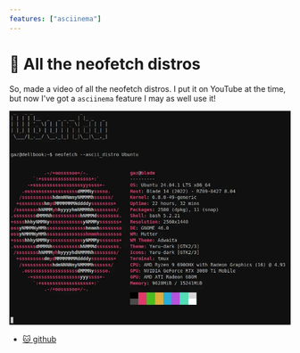 ```yaml
---
features: ["asciinema"]
---
```

# 🎥 All the neofetch distros

So, made a video of all the neofetch distros. I put it on YouTube at the
time, but now I've got a `asciinema` feature I may as well use it!

![player](neofetch.cast.webp)

* [🐱 github](https://github.com/bitplane/neofetch-ascii-show)
